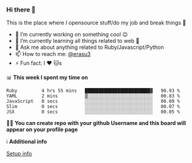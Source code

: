 ### Hi there 👋
This is the place where I opensource stuff/do my job and break things :rofl:

- 🔭 I’m currently working on something cool :wink:
- 🌱 I’m currently learning all things related to web 🤪
- 💬 Ask me about anything related to Ruby/Javascript/Python
- 📫 How to reach me: [@erasu3](https://t.me/erasu3)
- ⚡ Fun fact: I :heart: :cat:s

📊 **This week I spent my time on**
<!--START_SECTION:waka-->
```text
Ruby         4 hrs 55 mins   ████████████████████████▓   98.93 % 
YAML         2 mins          ▒░░░░░░░░░░░░░░░░░░░░░░░░   00.83 % 
JavaScript   0 secs          ░░░░░░░░░░░░░░░░░░░░░░░░░   00.09 % 
Slim         0 secs          ░░░░░░░░░░░░░░░░░░░░░░░░░   00.07 % 
JSX          0 secs          ░░░░░░░░░░░░░░░░░░░░░░░░░   00.05 % 
```
<!--END_SECTION:waka-->

👨‍🏫 **You can create repo with your github Username and this board will appear on your profile page**


ℹ️ **Additional info**

[Setup info](https://github.com/13LD/13LD/blob/master/SETUP.md)
